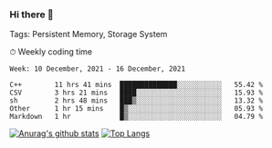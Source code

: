 ### Hi there 👋

Tags: Persistent Memory, Storage System

<!--

[![Anurag's github stats](https://github-readme-stats.vercel.app/api?username=wwyf)](https://github.com/anuraghazra/github-readme-stats)

[![Anurag's github stats](https://github-readme-stats.vercel.app/api?username=wwyf&count_private=true)](https://github.com/anuraghazra/github-readme-stats)


[![Top Langs](https://github-readme-stats.vercel.app/api/top-langs/?username=wwyf&count_private=true&&hide=jupyter%20notebook,html)](https://github.com/anuraghazra/github-readme-stats)



-->


⏱ Weekly coding time

<!--START_SECTION:waka-->
```text
Week: 10 December, 2021 - 16 December, 2021

C++        11 hrs 41 mins  ██████████████░░░░░░░░░░░   55.42 % 
CSV        3 hrs 21 mins   ████░░░░░░░░░░░░░░░░░░░░░   15.93 % 
sh         2 hrs 48 mins   ███▒░░░░░░░░░░░░░░░░░░░░░   13.32 % 
Other      1 hr 15 mins    █▒░░░░░░░░░░░░░░░░░░░░░░░   05.93 % 
Markdown   1 hr            █▒░░░░░░░░░░░░░░░░░░░░░░░   04.79 % 
```
<!--END_SECTION:waka-->



[![Anurag's github stats](https://github-readme-stats.vercel.app/api?username=wwyf&count_private=true&show_icons=true&hide_border=true)](https://github.com/anuraghazra/github-readme-stats) [![Top Langs](https://github-readme-stats.vercel.app/api/top-langs/?username=wwyf&count_private=true&hide=jupyter%20notebook,html,OpenEdge%20ABL&langs_count=10&layout=compact&hide_border=true)](https://github.com/anuraghazra/github-readme-stats)

<!--

[![willianrod's wakatime stats](https://github-readme-stats.vercel.app/api/wakatime?username=wwyf)](https://github.com/anuraghazra/github-readme-stats)


-->
